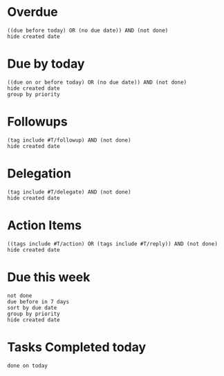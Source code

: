 
# Overdue 

```tasks
((due before today) OR (no due date)) AND (not done)
hide created date
```

# Due by today

```tasks
((due on or before today) OR (no due date)) AND (not done)
hide created date
group by priority
```

# Followups

```tasks
(tag include #T/followup) AND (not done)
hide created date
```

# Delegation

```tasks
(tag include #T/delegate) AND (not done)
hide created date
```

# Action Items

```tasks
((tags include #T/action) OR (tags include #T/reply)) AND (not done)
hide created date
```

# Due this week

```tasks
not done
due before in 7 days
sort by due date
group by priority
hide created date
```

# Tasks Completed today

```tasks
done on today
```